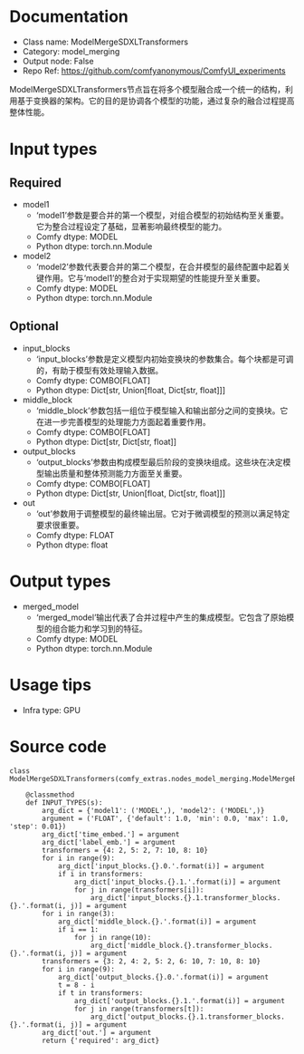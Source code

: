 # Documentation
- Class name: ModelMergeSDXLTransformers
- Category: model_merging
- Output node: False
- Repo Ref: https://github.com/comfyanonymous/ComfyUI_experiments

ModelMergeSDXLTransformers节点旨在将多个模型融合成一个统一的结构，利用基于变换器的架构。它的目的是协调各个模型的功能，通过复杂的融合过程提高整体性能。

# Input types
## Required
- model1
    - ‘model1’参数是要合并的第一个模型，对组合模型的初始结构至关重要。它为整合过程设定了基础，显著影响最终模型的能力。
    - Comfy dtype: MODEL
    - Python dtype: torch.nn.Module
- model2
    - ‘model2’参数代表要合并的第二个模型，在合并模型的最终配置中起着关键作用。它与‘model1’的整合对于实现期望的性能提升至关重要。
    - Comfy dtype: MODEL
    - Python dtype: torch.nn.Module
## Optional
- input_blocks
    - ‘input_blocks’参数是定义模型内初始变换块的参数集合。每个块都是可调的，有助于模型有效处理输入数据。
    - Comfy dtype: COMBO[FLOAT]
    - Python dtype: Dict[str, Union[float, Dict[str, float]]]
- middle_block
    - ‘middle_block’参数包括一组位于模型输入和输出部分之间的变换块。它在进一步完善模型的处理能力方面起着重要作用。
    - Comfy dtype: COMBO[FLOAT]
    - Python dtype: Dict[str, Dict[str, float]]
- output_blocks
    - ‘output_blocks’参数由构成模型最后阶段的变换块组成。这些块在决定模型输出质量和整体预测能力方面至关重要。
    - Comfy dtype: COMBO[FLOAT]
    - Python dtype: Dict[str, Union[float, Dict[str, float]]]
- out
    - ‘out’参数用于调整模型的最终输出层。它对于微调模型的预测以满足特定要求很重要。
    - Comfy dtype: FLOAT
    - Python dtype: float

# Output types
- merged_model
    - ‘merged_model’输出代表了合并过程中产生的集成模型。它包含了原始模型的组合能力和学习到的特征。
    - Comfy dtype: MODEL
    - Python dtype: torch.nn.Module

# Usage tips
- Infra type: GPU

# Source code
```
class ModelMergeSDXLTransformers(comfy_extras.nodes_model_merging.ModelMergeBlocks):

    @classmethod
    def INPUT_TYPES(s):
        arg_dict = {'model1': ('MODEL',), 'model2': ('MODEL',)}
        argument = ('FLOAT', {'default': 1.0, 'min': 0.0, 'max': 1.0, 'step': 0.01})
        arg_dict['time_embed.'] = argument
        arg_dict['label_emb.'] = argument
        transformers = {4: 2, 5: 2, 7: 10, 8: 10}
        for i in range(9):
            arg_dict['input_blocks.{}.0.'.format(i)] = argument
            if i in transformers:
                arg_dict['input_blocks.{}.1.'.format(i)] = argument
                for j in range(transformers[i]):
                    arg_dict['input_blocks.{}.1.transformer_blocks.{}.'.format(i, j)] = argument
        for i in range(3):
            arg_dict['middle_block.{}.'.format(i)] = argument
            if i == 1:
                for j in range(10):
                    arg_dict['middle_block.{}.transformer_blocks.{}.'.format(i, j)] = argument
        transformers = {3: 2, 4: 2, 5: 2, 6: 10, 7: 10, 8: 10}
        for i in range(9):
            arg_dict['output_blocks.{}.0.'.format(i)] = argument
            t = 8 - i
            if t in transformers:
                arg_dict['output_blocks.{}.1.'.format(i)] = argument
                for j in range(transformers[t]):
                    arg_dict['output_blocks.{}.1.transformer_blocks.{}.'.format(i, j)] = argument
        arg_dict['out.'] = argument
        return {'required': arg_dict}
```